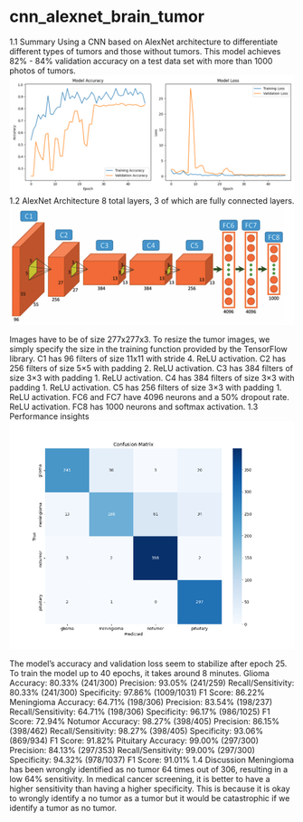 # cnn_alexnet_brain_tumor
1.1 Summary
Using a CNN based on AlexNet architecture to differentiate different types of tumors and those without tumors. This model achieves 82% - 84% validation accuracy on a test data set with more than 1000 photos of tumors.
![Alt text](training_history.png)
1.2 AlexNet Architecture
8 total layers, 3 of which are fully connected layers.
![Alt text](alexnet.png)

Images have to be of size 277x277x3. To resize the tumor images, we simply specify the size in the training function provided by the TensorFlow library.
C1 has 96 filters of size 11x11 with stride 4. ReLU activation.
C2 has 256 filters of size 5×5 with padding 2. ReLU activation.
C3 has 384 filters of size 3×3 with padding 1. ReLU activation.
C4 has 384 filters of size 3×3 with padding 1. ReLU activation.
C5 has 256 filters of size 3×3 with padding 1. ReLU activation.
FC6 and FC7 have 4096 neurons and a 50% dropout rate. ReLU activation.
FC8 has 1000 neurons and softmax activation.
1.3 Performance insights
![Alt text](confusion_matrix.png)

The model’s accuracy and validation loss seem to stabilize after epoch 25. To train the model up to 40 epochs, it takes around 8 minutes.
Glioma
Accuracy: 80.33% (241/300)
Precision: 93.05% (241/259)
Recall/Sensitivity: 80.33% (241/300)
Specificity: 97.86% (1009/1031)
F1 Score: 86.22%
Meningioma
Accuracy: 64.71% (198/306)
Precision: 83.54% (198/237)
Recall/Sensitivity: 64.71% (198/306)
Specificity: 96.17% (986/1025)
F1 Score: 72.94%
Notumor
Accuracy: 98.27% (398/405)
Precision: 86.15% (398/462)
Recall/Sensitivity: 98.27% (398/405)
Specificity: 93.06% (869/934)
F1 Score: 91.82%
Pituitary
Accuracy: 99.00% (297/300)
Precision: 84.13% (297/353)
Recall/Sensitivity: 99.00% (297/300)
Specificity: 94.32% (978/1037)
F1 Score: 91.01%
1.4 Discussion
Meningioma has been wrongly identified as no tumor 64 times out of 306, resulting in a low 64% sensitivity. In medical cancer screening, it is better to have a higher sensitivity than having a higher specificity. This is because it is okay to wrongly identify a no tumor as a tumor but it would be catastrophic if we identify a tumor as no tumor.
